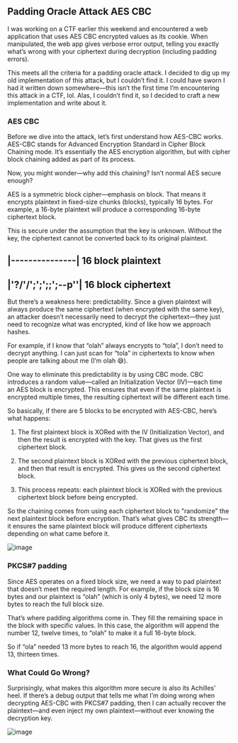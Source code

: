 ## Padding Oracle Attack AES CBC

I was working on a CTF earlier this weekend and encountered a web application that uses AES CBC encrypted values as its cookie. When manipulated, the web app gives verbose error output, telling you exactly what’s wrong with your ciphertext during decryption (including padding errors).

This meets all the criteria for a padding oracle attack. I decided to dig up my old implementation of this attack, but I couldn’t find it. I could have sworn I had it written down somewhere—this isn’t the first time I’m encountering this attack in a CTF, lol. Alas, I couldn’t find it, so I decided to craft a new implementation and write about it.

### AES CBC

Before we dive into the attack, let’s first understand how AES-CBC works. AES-CBC stands for Advanced Encryption Standard in Cipher Block Chaining mode. It’s essentially the AES encryption algorithm, but with cipher block chaining added as part of its process.

Now, you might wonder—why add this chaining? Isn’t normal AES secure enough?

AES is a symmetric block cipher—emphasis on block. That means it encrypts plaintext in fixed-size chunks (blocks), typically 16 bytes. For example, a 16-byte plaintext will produce a corresponding 16-byte ciphertext block.

This is secure under the assumption that the key is unknown. Without the key, the ciphertext cannot be converted back to its original plaintext.

|---------------| 16 block plaintext
-----------------
|'?/'/';';';;';--p''| 16 block ciphertext
-----------------

But there’s a weakness here: predictability. Since a given plaintext will always produce the same ciphertext (when encrypted with the same key), an attacker doesn’t necessarily need to decrypt the ciphertext—they just need to recognize what was encrypted, kind of like how we approach hashes.

For example, if I know that “olah” always encrypts to “tola”, I don’t need to decrypt anything. I can just scan for “tola” in ciphertexts to know when people are talking about me (I’m olah 😅).

One way to eliminate this predictability is by using CBC mode. CBC introduces a random value—called an Initialization Vector (IV)—each time an AES block is encrypted. This ensures that even if the same plaintext is encrypted multiple times, the resulting ciphertext will be different each time.

So basically, if there are 5 blocks to be encrypted with AES-CBC, here’s what happens:

1. The first plaintext block is XORed with the IV (Initialization Vector), and then the result is encrypted with the key. That gives us the first ciphertext block.

2. The second plaintext block is XORed with the previous ciphertext block, and then that result is encrypted. This gives us the second ciphertext block.

3. This process repeats: each plaintext block is XORed with the previous ciphertext block before being encrypted.

So the chaining comes from using each ciphertext block to "randomize" the next plaintext block before encryption. That’s what gives CBC its strength—it ensures the same plaintext block will produce different ciphertexts depending on what came before it.

![image](https://github.com/user-attachments/assets/1cb908e4-7938-443c-bcf1-eb1ef945170d)



### PKCS#7 padding
Since AES operates on a fixed block size, we need a way to pad plaintext that doesn’t meet the required length. For example, if the block size is 16 bytes and our plaintext is “olah” (which is only 4 bytes), we need 12 more bytes to reach the full block size.

That’s where padding algorithms come in. They fill the remaining space in the block with specific values. In this case, the algorithm will append the number 12, twelve times, to “olah” to make it a full 16-byte block.

So if “ola” needed 13 more bytes to reach 16, the algorithm would append 13, thirteen times.



### What Could Go Wrong?

Surprisingly, what makes this algorithm more secure is also its Achilles' heel. If there’s a debug output that tells me what I’m doing wrong when decrypting AES-CBC with PKCS#7 padding, then I can actually recover the plaintext—and even inject my own plaintext—without ever knowing the decryption key.


![image](https://github.com/user-attachments/assets/708634f9-0d28-4bb9-913a-21365cdbb685)
